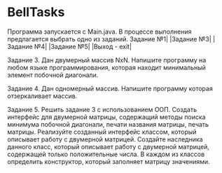 # BellTasks

Программа запускается с Main.java. В процессе выполнения предлагается выбрать одно из заданий.
Задание №1|	|Задание №3|	|Задание №4|	|Задание №5|	|Выход - exit|

Задание 3.
Дан двумерный массив NxN. Напишите программу на любом языке программирования, которая находит минимальный элемент побочной диагонали.

Задание 4.
Дан одномерный массив. Напишите программу которая отзеркаливает массив.

Задание 5.
Решить задание 3 с использованием ООП. Создать интерфейс для двумерной матрицы, содержащий методы поиска минимума побочной диагонали, печати названия матрицы, печать матрицы.
Реализуйте созданный интерфейс классом, который описывает работу с двумерной матрицей.
Создайте наследника данного класс, который описывает работу с двумерной матрицей, содержащей только положительные числа.
В каждом из классов определить конструктор, который заполняет матрицу значениями.
